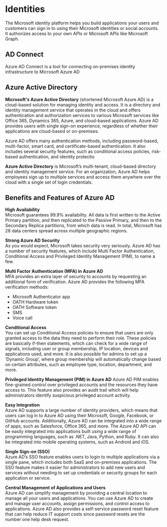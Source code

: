 
# Identities 

The Microsoft identity platform helps you build applications your users and customers can sign in to using their Microsoft identities or social accounts. It authorizes access to your own APIs or Microsoft APIs like Microsoft Graph.

## AD Connect 
Azure AD Connect is a tool for connecting on-premises identity infrastructure to Microsoft Azure AD

## Azure Active Directory 
**Microsoft's Azure Active Directory** (shortened Microsoft Azure AD) is a cloud-based solution for managing identity and access. It is a directory and identity management service that operates in the cloud and offers authentication and authorization services to various Microsoft services like Office 365, Dynamics 365, Azure, and cloud-based applications. Azure AD provides users with single sign-on experience, regardless of whether their applications are cloud-based or on-premises.

Azure AD offers many authentication methods, including password-based, multi-factor, smart card, and certificate-based authentication. It also includes several security features, such as conditional access policies, risk-based authentication, and identity protectio

**Azure Active Directory** is Microsoft’s multi-tenant, cloud-based directory and identity management service. For an organization, Azure AD helps employees sign up to multiple services and access them anywhere over the cloud with a single set of login credentials.

## Benefits and Features of Azure AD
**High Availability**  
Microsoft guarantees 99.9% availability. All data is first written to the Active Primary partition, and then replicated to the Passive Primary, and then to the Secondary Replica partitions, from which data is read. In total, Microsoft has 28 data centers spread across multiple geographic regions.

**Strong Azure AD Security**  
As you would expect, Microsoft takes security very seriously. Azure AD has a number of security features, which include Multi Factor Authentication, Conditional Access and Privileged Identity Management (PIM), to name a few.

**Multi Factor Authentication (MFA) in Azure AD**  
MFA provides an extra layer of security to accounts by requesting an additional form of verification. Azure AD provides the following MFA verification methods:

* Microsoft Authenticator app
* OATH Hardware token
* OATH Software token
* SMS
* Voice call

**Conditional Access**  
You can set up Conditional Access policies to ensure that users are only granted access to the data they need to perform their role. These policies are basically if-then statements, which can check for a wide range of signals, including user or group membership, IP location, devices and applications used, and more. It is also possible for admins to set up a ‘Dynamic Group’, where group membership will automatically change based on certain attributes, such as employee type, location, department, and more.

**Privileged Identity Management (PIM) in Azure AD**
Azure AD PIM enables fine-grained control over privileged accounts and the resources they have access to. This feature also provides an audit trail which will help administrators identify suspicious privileged account activity.

**Easy Integration**  
Azure AD supports a large number of identity providers, which means that users can log in to Azure AD using their Microsoft, Google, Facebook, or GitHub accounts. Additionally, Azure AD can be integrated into a wide range of apps, such as Salesforce, Office 365, and more. The Azure AD API can be easily integrated into applications built using a wide range of programming languages, such as .NET, Java, Python, and Ruby. It can also be integrated into mobile operating systems, such as Android and iOS.

**Single Sign-on (SSO)**  
Azure AD’s SSO feature enables users to login to multiple applications via a single pane, which includes both SaaS and on-premises applications. The SSO feature makes it easier for administrators to add new users and services without needing to set up credentials or security groups for each application or service.

**Central Management of Applications and Users**  
Azure AD can simplify management by providing a central location to manage all your users and applications. You can use Azure AD to create and manage user accounts, assign permissions, and control access to applications. Azure AD also provides a self-service password reset feature that can help reduce IT support costs since password resets are the number one help desk request.
